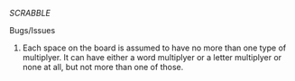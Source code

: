 _SCRABBLE_




Bugs/Issues
1. Each space on the board is assumed to have no more than one type of
multiplyer. It can have either a word multiplyer or a letter multiplyer or none
at all, but not more than one of those. 
